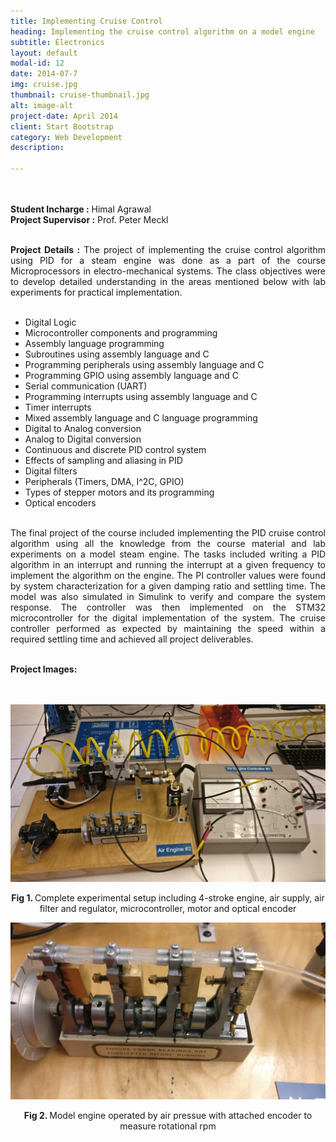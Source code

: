 ```yaml
---
title: Implementing Cruise Control
heading: Implementing the cruise control algorithm on a model engine
subtitle: Electronics
layout: default
modal-id: 12
date: 2014-07-7
img: cruise.jpg
thumbnail: cruise-thumbnail.jpg
alt: image-alt
project-date: April 2014
client: Start Bootstrap
category: Web Development
description:

---
```


<br>
<br>
<div style="text-align: justify">
<b>Student Incharge :</b> Himal Agrawal
<br>
<b>Project Supervisor :</b> Prof. Peter Meckl
<br>
<br>



<b>Project Details :</b>  The project of implementing the cruise control algorithm using PID for a steam engine was done as a part of the course Microprocessors in electro-mechanical systems. The class objectives were to develop detailed understanding in the areas mentioned below with lab experiments for practical implementation. 
<br>
<br>
 <ul>
  <li>Digital Logic</li>
  <li>Microcontroller components and programming</li>
  <li>Assembly language programming</li>
  <li>Subroutines using assembly language and C</li>
  <li>Programming peripherals using assembly language and C</li>
  <li>Programming GPIO using assembly language and C</li>
  <li>Serial communication (UART)</li>
  <li>Programming interrupts using assembly language and C</li>
  <li>Timer interrupts</li>
  <li>Mixed assembly language and C language programming</li>
  <li>Digital to Analog conversion</li>
  <li>Analog to Digital conversion</li>
  <li>Continuous and discrete PID control system</li>
  <li>Effects of sampling and aliasing in PID</li>
  <li>Digital filters</li>
  <li>Peripherals (Timers, DMA, I^2C, GPIO)</li>
  <li>Types of stepper motors and its programming</li>
  <li>Optical encoders</li>
</ul> 
<br>
The final project of the course included implementing the PID cruise control algorithm using all the knowledge from the course material and lab experiments on a model steam engine. The tasks included writing a PID algorithm in an interrupt and running the interrupt at a given frequency to implement the algorithm on the engine. The PI controller values were found by system characterization for a given damping ratio and settling time.  The model was also simulated in Simulink to verify and compare the system response. The controller was then implemented on the STM32 microcontroller for the digital implementation of the system. The cruise controller performed as expected by maintaining the speed within a required settling time and achieved all project deliverables.
<br>
<br>

<b>Project Images:</b>
<br>
<br>
<br>
<div class="row">
<div class="col-md-6 col-md-offset-3">


<img src="img/portfolio/cruise_control/1.jpg" class="img-responsive img-centered" alt="Cruise Control Image 1">
<p class="text-muted" align = "center"> <b> Fig 1. </b>Complete experimental setup including 4-stroke engine, air supply, air filter and regulator, microcontroller, motor and optical encoder</p>

<img src="img/portfolio/cruise_control/2.jpg" class="img-responsive img-centered" alt="Cruise Control Image 2">
<p class="text-muted" align = "center"> <b> Fig 2. </b>Model engine operated by air pressue with attached encoder to measure rotational rpm</p>


</div>
</div>
</div>
